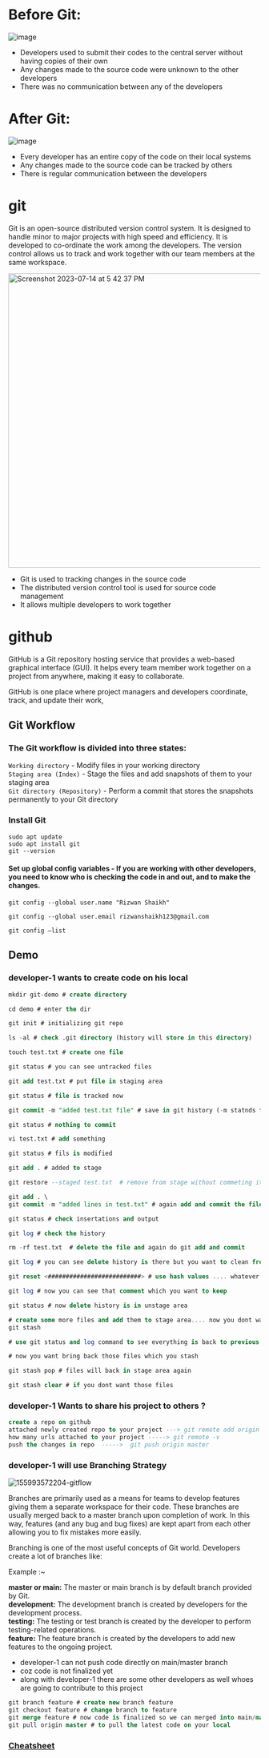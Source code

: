 # Before Git:

![image](https://github.com/rizwan141/k8s/assets/103893307/87746501-ab28-461a-b90b-3e5501446ae6)


- Developers used to submit their codes to the central server without having copies of their own
- Any changes made to the source code were unknown to the other developers
- There was no communication between any of the developers

# After Git:

![image](https://github.com/rizwan141/k8s/assets/103893307/33eaf6f6-36ad-4d3a-bf54-da3d596bdf52)


- Every developer has an entire copy of the code on their local systems
- Any changes made to the source code can be tracked by others
- There is regular communication between the developers




# git

Git is an open-source distributed version control system. It is designed to handle minor to major projects with high speed and efficiency. It is developed to co-ordinate the work among the developers. The version control allows us to track and work together with our team members at the same workspace.

<img width="588" alt="Screenshot 2023-07-14 at 5 42 37 PM" src="https://github.com/rizwan141/KUBERNETES/assets/103893307/7802986b-2214-424b-b612-9e92e558c5c1">

- Git is used to tracking changes in the source code
- The distributed version control tool is used for source code management
- It allows multiple developers to work together


# github

GitHub is a Git repository hosting service that provides a web-based graphical interface (GUI). It helps every team member work together on a project from anywhere, making it easy to collaborate. 

GitHub is one place where project managers and developers coordinate, track, and update their work,


## Git Workflow

### The Git workflow is divided into three states:

`Working directory` - Modify files in your working directory \
`Staging area (Index)` - Stage the files and add snapshots of them to your staging area \
`Git directory (Repository)` - Perform a commit that stores the snapshots permanently to your Git directory

### Install Git
```
sudo apt update
sudo apt install git
git --version
```

#### Set up global config variables - If you are working with other developers, you need to know who is checking the code in and out, and to make the changes.
```
git config --global user.name "Rizwan Shaikh"

git config --global user.email rizwanshaikh123@gmail.com

git config –list
```
## Demo

### developer-1  wants to create code on his local 

```sql
mkdir git-demo # create directory

cd demo # enter the dir

git init # initializing git repo

ls -al # check .git directory (history will store in this directory)

touch test.txt # create one file

git status # you can see untracked files

git add test.txt # put file in staging area

git status # file is tracked now

git commit -m "added test.txt file" # save in git history (-m statnds for provide a msg)

git status # nothing to commit

vi test.txt # add something

git status # fils is modified

git add . # added to stage

git restore --staged test.txt  # remove from stage without commeting it

git add . \
git commit -m "added lines in test.txt" # again add and commit the file

git status # check insertations and output

git log # check the history

rm -rf test.txt  # delete the file and again do git add and commit

git log # you can see delete history is there but you want to clean from history

git reset <##########################> # use hash values .... whatever commit you copied it will delete above ones

git log # now you can see that comment which you want to keep

git status # now delete history is in unstage area

# create some more files and add them to stage area.... now you dont want this files in stage area and you dont want to loose this changes. but later you will need this files 
git stash

# use git status and log command to see everything is back to previous step

# now you want bring back those files which you stash

git stash pop # files will back in stage area again

git stash clear # if you dont want those files 

```

### developer-1  Wants to share his project to others ?

```sql
create a repo on github
attached newly created repo to your project ---> git remote add origin <repo url> i.e local and repo is connected with each other 
how many urls attached to your project -----> git remote -v
push the changes in repo  ----->  git push origin master
```

### developer-1  will use Branching Strategy

![155993572204-gitflow](https://github.com/rizwan141/KUBERNETES/assets/103893307/399b9105-898b-41e0-8960-b3544c2a4286)


Branches are primarily used as a means for teams to develop features giving them a separate workspace for their code. These branches are usually merged back to a master branch upon completion of work. In this way, features (and any bug and bug fixes) are kept apart from each other allowing you to fix mistakes more easily.

Branching is one of the most useful concepts of Git world. Developers create a lot of branches like:

Example :~

**master or main:** The master or main branch is by default branch provided by Git. \
**development:** The development branch is created by developers for the development process. \
**testing:** The testing or test branch is created by the developer to perform testing-related operations. \
**feature:** The feature branch is created by the developers to add new features to the ongoing project.


- developer-1 can not push code directly on main/master branch
- coz code is not finalized yet
- along with developer-1 there are some other developers as well whoes are going to contribute to this project

```sql
git branch feature # create new branch feature
git checkout feature # change branch to feature
git merge feature # now code is finalized so we can merged into main/master so that other people can use the same
git pull origin master # to pull the latest code on your local
```


### [Cheatsheet](https://education.github.com/git-cheat-sheet-education.pdf)
